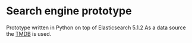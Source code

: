 # Search engine prototype
Prototype written in Python on top of Elasticsearch 5.1.2
As a data source the [TMDB](https://www.themoviedb.org/faq/api) is used.
